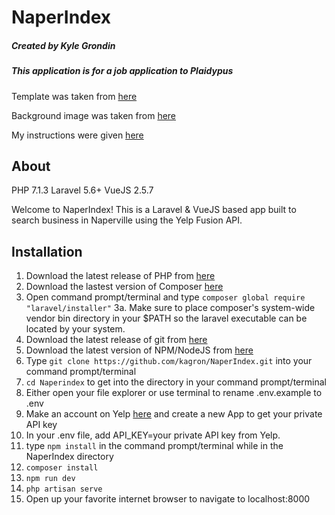 # NaperIndex
##### Created by Kyle Grondin
##### This application is for a job application to Plaidypus

Template was taken from [here](https://startbootstrap.com/template-overviews/agency/)

Background image was taken from [here](http://cgarchitecturalphotography.com/fall-color-views-moser-tower-millennium-carillon-naperville-riverwalk/) 

My instructions were given [here](https://jira.seraphdevelopment.com/stash/projects/PCC/repos/yelp-app-php/browse)

## About


PHP 7.1.3
Laravel 5.6+
VueJS 2.5.7

Welcome to NaperIndex!  This is a Laravel & VueJS based app built to search business in Naperville using the Yelp Fusion API.

## Installation


1.  Download the latest release of PHP from [here](https://secure.php.net/downloads.php)
2.  Download the lastest version of Composer [here](https://getcomposer.org/)
3.  Open command prompt/terminal and type `composer global require "laravel/installer"`
3a. Make sure to place composer's system-wide vendor bin directory in your $PATH so the laravel executable can be located by your       system. 
4.  Download the latest release of git from [here](https://git-scm.com/)
5.  Download the latest version of NPM/NodeJS from [here](https://www.npmjs.com/get-npm)
6.  Type `git clone https://github.com/kagron/NaperIndex.git` into your command prompt/terminal
7.  `cd Naperindex` to get into the directory in your command prompt/terminal
8.  Either open your file explorer or use terminal to rename .env.example to .env
9.  Make an account on Yelp [here](https://www.yelp.com/developers/documentation/v3/get_started) and create a new App to get your private API key
10.  In your .env file, add API_KEY=your private API key from Yelp.
11.  type `npm install` in the command prompt/terminal while in the NaperIndex directory
12.  `composer install`
13.  `npm run dev`
14.  `php artisan serve`
15.  Open up your favorite internet browser to navigate to localhost:8000